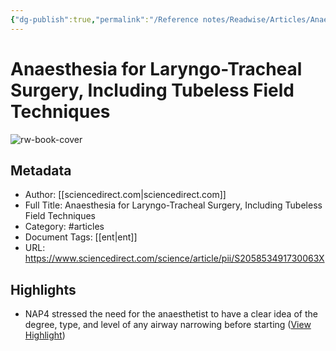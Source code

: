 ```yaml
---
{"dg-publish":true,"permalink":"/Reference notes/Readwise/Articles/Anaesthesia for Laryngo-Tracheal Surgery, Including Tubeless Field Techniques/"}
---
```


# Anaesthesia for Laryngo-Tracheal Surgery, Including Tubeless Field Techniques

![rw-book-cover](https://ars.els-cdn.com/content/image/1-s2.0-S2058534917X70108-cov150h.gif)

## Metadata
- Author: [[sciencedirect.com\|sciencedirect.com]]
- Full Title: Anaesthesia for Laryngo-Tracheal Surgery, Including Tubeless Field Techniques
- Category: #articles
- Document Tags: [[ent\|ent]] 
- URL: https://www.sciencedirect.com/science/article/pii/S205853491730063X

## Highlights
- NAP4 stressed the need for the anaesthetist to have a clear idea of the degree, type, and level of any airway narrowing before starting ([View Highlight](https://read.readwise.io/read/01h4mvwyjghkp730066q2rr9nd))
